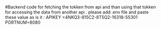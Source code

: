 #Backend code for fetching the tokken from api and than using that tokken for accessing the data from another api .
please add .env file and paste these value as is it :
APIKEY =4NKQ3-815C2-8T5Q2-16318-55301
PORTNUM=8080
